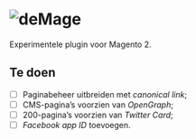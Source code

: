 # ![deMage](https://deidee.com/logo.png?str=deMage)

Experimentele plugin voor Magento 2.

## Te doen

- [ ] Paginabeheer uitbreiden met _canonical link_;
- [ ] CMS-pagina’s voorzien van _OpenGraph_;
- [ ] 200-pagina’s voorzien van _Twitter Card_;
- [ ] _Facebook app ID_ toevoegen.